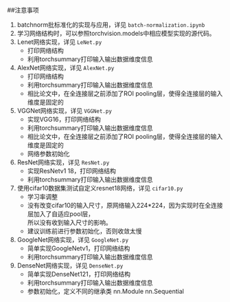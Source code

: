 ##注意事项  
1. batchnorm批标准化的实现与应用，详见 `batch-normalization.ipynb`  
2. 学习网络结构时，可以参照torchvision.models中相应模型实现的源代码。  
3. Lenet网络实现，详见 `LeNet.py`  
    + 打印网络结构  
    + 利用torchsummary打印输入输出数据维度信息  
4. AlexNet网络实现，详见 `AlexNet.py`  
    + 打印网络结构  
    + 利用torchsummary打印输入输出数据维度信息  
    + 相比论文中，在全连接层之前添加了ROI pooling层，使得全连接层的输入维度是固定的
5. VGGNet网络实现，详见 `VGGNet.py`  
    + 实现VGG16，打印网络结构  
    + 利用torchsummary打印输入输出数据维度信息  
    + 相比论文中，在全连接层之前添加了ROI pooling层，使得全连接层的输入维度是固定的
    + 网络参数初始化  
6. ResNet网络实现，详见 `ResNet.py`  
    + 实现ResNetv1 18，打印网络结构  
    + 利用torchsummary打印输入输出数据维度信息  
7. 使用cifar10数据集测试自定义resnet18网络，详见 `cifar10.py`  
    + 学习率调整  
    + 没有改变cifar10的输入尺寸，原网络输入224*224，因为实现时在全连接层加入了自适应pool层，  
      所以没有收到输入尺寸的影响。  
    + 建议训练前进行参数初始化，否则收敛太慢  
8. GoogleNet网络实现，详见 `GoogleNet.py`  
    + 简单实现GoogleNetv1，打印网络结构  
    + 利用torchsummary打印输入输出数据维度信息  
9. DenseNet网络实现，详见 `DenseNet.py`  
    + 简单实现DenseNet121，打印网络结构  
    + 利用torchsummary打印输入输出数据维度信息 
    + 参数初始化，定义不同的继承类 nn.Module nn.Sequential